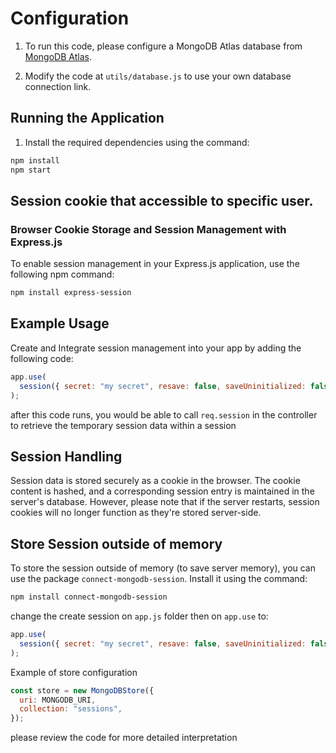# Configuration

1. To run this code, please configure a MongoDB Atlas database from [MongoDB Atlas](https://www.mongodb.com/cloud/atlas/register).

2. Modify the code at `utils/database.js` to use your own database connection link.

## Running the Application

1. Install the required dependencies using the command:

```bash
npm install
npm start
```


## Session cookie that accessible to specific user.
### Browser Cookie Storage and Session Management with Express.js
To enable session management in your Express.js application, use the following npm command:

```bash
npm install express-session
```

## Example Usage

Create and Integrate session management into your app by adding the following code:

```javascript
app.use(
  session({ secret: "my secret", resave: false, saveUninitialized: false })
);
```

after this code runs, you would be able to call `req.session` in the controller to retrieve the temporary session data within a session

## Session Handling

Session data is stored securely as a cookie in the browser. The cookie content is hashed, and a corresponding session entry is maintained in the server's database. However, please note that if the server restarts, session cookies will no longer function as they're stored server-side.


Store Session outside of memory
---

To store the session outside of memory (to save server memory), you can use the package `connect-mongodb-session`. Install it using the command:

```bash
npm install connect-mongodb-session
```
change the create session on `app.js` folder then on `app.use` to:
```javascript
app.use(
  session({ secret: "my secret", resave: false, saveUninitialized: false, store: store })
);
```

Example of store configuration
```javascript
const store = new MongoDBStore({
  uri: MONGODB_URI,
  collection: "sessions",
});
```

please review the code for more detailed interpretation
